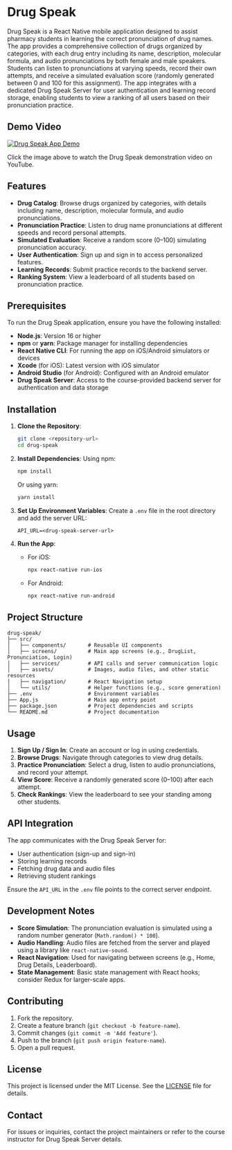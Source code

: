 # Drug Speak

Drug Speak is a React Native mobile application designed to assist pharmacy students in learning the correct pronunciation of drug names. The app provides a comprehensive collection of drugs organized by categories, with each drug entry including its name, description, molecular formula, and audio pronunciations by both female and male speakers. Students can listen to pronunciations at varying speeds, record their own attempts, and receive a simulated evaluation score (randomly generated between 0 and 100 for this assignment). The app integrates with a dedicated Drug Speak Server for user authentication and learning record storage, enabling students to view a ranking of all users based on their pronunciation practice.

## Demo Video

[![Drug Speak App Demo](https://img.youtube.com/vi/ZLRiZs4oXqo/0.jpg)](https://youtu.be/ZLRiZs4oXqo?si=JfVOd979Yv2VSW63)

Click the image above to watch the Drug Speak demonstration video on YouTube.


## Features

- **Drug Catalog**: Browse drugs organized by categories, with details including name, description, molecular formula, and audio pronunciations.
- **Pronunciation Practice**: Listen to drug name pronunciations at different speeds and record personal attempts.
- **Simulated Evaluation**: Receive a random score (0–100) simulating pronunciation accuracy.
- **User Authentication**: Sign up and sign in to access personalized features.
- **Learning Records**: Submit practice records to the backend server.
- **Ranking System**: View a leaderboard of all students based on pronunciation practice.

## Prerequisites

To run the Drug Speak application, ensure you have the following installed:

- **Node.js**: Version 16 or higher
- **npm** or **yarn**: Package manager for installing dependencies
- **React Native CLI**: For running the app on iOS/Android simulators or devices
- **Xcode** (for iOS): Latest version with iOS simulator
- **Android Studio** (for Android): Configured with an Android emulator
- **Drug Speak Server**: Access to the course-provided backend server for authentication and data storage

## Installation

1. **Clone the Repository**:
   ```bash
   git clone <repository-url>
   cd drug-speak
   ```

2. **Install Dependencies**:
   Using npm:
   ```bash
   npm install
   ```
   Or using yarn:
   ```bash
   yarn install
   ```

3. **Set Up Environment Variables**:
   Create a `.env` file in the root directory and add the server URL:
   ```env
   API_URL=<drug-speak-server-url>
   ```

4. **Run the App**:
   - For iOS:
     ```bash
     npx react-native run-ios
     ```
   - For Android:
     ```bash
     npx react-native run-android
     ```

## Project Structure

```plaintext
drug-speak/
├── src/
│   ├── components/       # Reusable UI components
│   ├── screens/          # Main app screens (e.g., DrugList, Pronunciation, Login)
│   ├── services/         # API calls and server communication logic
│   ├── assets/           # Images, audio files, and other static resources
│   ├── navigation/       # React Navigation setup
│   └── utils/            # Helper functions (e.g., score generation)
├── .env                  # Environment variables
├── App.js                # Main app entry point
├── package.json          # Project dependencies and scripts
└── README.md             # Project documentation
```

## Usage

1. **Sign Up / Sign In**: Create an account or log in using credentials.
2. **Browse Drugs**: Navigate through categories to view drug details.
3. **Practice Pronunciation**: Select a drug, listen to audio pronunciations, and record your attempt.
4. **View Score**: Receive a randomly generated score (0–100) after each attempt.
5. **Check Rankings**: View the leaderboard to see your standing among other students.

## API Integration

The app communicates with the Drug Speak Server for:
- User authentication (sign-up and sign-in)
- Storing learning records
- Fetching drug data and audio files
- Retrieving student rankings

Ensure the `API_URL` in the `.env` file points to the correct server endpoint.

## Development Notes

- **Score Simulation**: The pronunciation evaluation is simulated using a random number generator (`Math.random() * 100`).
- **Audio Handling**: Audio files are fetched from the server and played using a library like `react-native-sound`.
- **React Navigation**: Used for navigating between screens (e.g., Home, Drug Details, Leaderboard).
- **State Management**: Basic state management with React hooks; consider Redux for larger-scale apps.

## Contributing

1. Fork the repository.
2. Create a feature branch (`git checkout -b feature-name`).
3. Commit changes (`git commit -m 'Add feature'`).
4. Push to the branch (`git push origin feature-name`).
5. Open a pull request.

## License

This project is licensed under the MIT License. See the [LICENSE](LICENSE) file for details.

## Contact

For issues or inquiries, contact the project maintainers or refer to the course instructor for Drug Speak Server details.